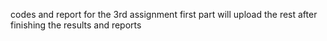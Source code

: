 codes and report for the 3rd assignment first part
will upload the rest after finishing the results and reports
